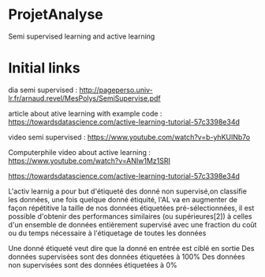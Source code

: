 # ProjetAnalyse
Semi supervised learning and active learning




# Initial links

dia semi supervised : 
http://pageperso.univ-lr.fr/arnaud.revel/MesPolys/SemiSupervise.pdf

article about ative learning with example code : 
https://towardsdatascience.com/active-learning-tutorial-57c3398e34d

video semi supervised :
https://www.youtube.com/watch?v=b-yhKUINb7o

Computerphile video about active learning :
https://www.youtube.com/watch?v=ANIw1Mz1SRI

https://towardsdatascience.com/active-learning-tutorial-57c3398e34d

L'activ learnig a pour but d'étiqueté des donné non supervisé,on classifie les données, une fois quelque donné étiquité, l'AL va en augmenter de façon répétitive la taille de nos données étiquetées pré-sélectionnées, il est possible d'obtenir des performances similaires (ou supérieures[2]) à celles d'un ensemble de données entièrement supervisé avec une fraction du coût ou du temps nécessaire à l'étiquetage de toutes les données

Une donné étiqueté veut dire que la donné en entrée est ciblé en sortie Des données supervisées sont des données étiquetées à 100% Des données non supervisées sont des données étiquetées à 0%
